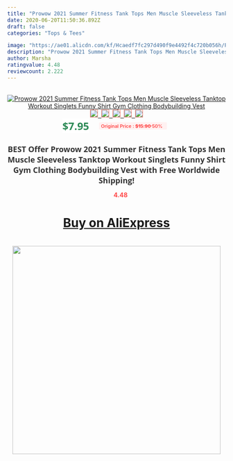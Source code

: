```yaml
---
title: "Prowow 2021 Summer Fitness Tank Tops Men Muscle Sleeveless Tanktop Workout Singlets Funny Shirt Gym Clothing Bodybuilding Vest"
date: 2020-06-20T11:50:36.892Z
draft: false
categories: "Tops & Tees"

image: "https://ae01.alicdn.com/kf/Hcaedf7fc297d490f9e4492f4c720b056h/Prowow-2021-Summer-Fitness-Tank-Tops-Men-Muscle-Sleeveless-Tanktop-Workout-Singlets-Funny-Shirt-Gym-Clothing.jpg"
description: "Prowow 2021 Summer Fitness Tank Tops Men Muscle Sleeveless Tanktop Workout Singlets Funny Shirt Gym Clothing Bodybuilding Vest"
author: Marsha
ratingvalue: 4.48
reviewcount: 2.222
---
```

<br>
<div style="text-align: center;">
<a href="https://s.click.aliexpress.com/e/_AnTqoV" target="_blank" rel="nofollow noopener noreferrer"><img alt="Prowow 2021 Summer Fitness Tank Tops Men Muscle Sleeveless Tanktop Workout Singlets Funny Shirt Gym Clothing Bodybuilding Vest" class="magnifier-image" src="https://ae01.alicdn.com/kf/Hcaedf7fc297d490f9e4492f4c720b056h/Prowow-2021-Summer-Fitness-Tank-Tops-Men-Muscle-Sleeveless-Tanktop-Workout-Singlets-Funny-Shirt-Gym-Clothing.jpg_640x640.jpg">
<br>
<img style="border:1px solid salmon" src="https://ae01.alicdn.com/kf/Hcaedf7fc297d490f9e4492f4c720b056h/Prowow-2021-Summer-Fitness-Tank-Tops-Men-Muscle-Sleeveless-Tanktop-Workout-Singlets-Funny-Shirt-Gym-Clothing.jpg_120x120.jpg">&nbsp;&nbsp;<img style="border:1px solid salmon" src="https://ae01.alicdn.com/kf/H2ad02c68c4d24e5480e96a6a493a2e66a/Prowow-2021-Summer-Fitness-Tank-Tops-Men-Muscle-Sleeveless-Tanktop-Workout-Singlets-Funny-Shirt-Gym-Clothing.jpg_120x120.jpg">&nbsp;&nbsp;<img style="border:1px solid salmon" src="https://ae01.alicdn.com/kf/H321784494d7748d4885fa0bb3ebf182f1/Prowow-2021-Summer-Fitness-Tank-Tops-Men-Muscle-Sleeveless-Tanktop-Workout-Singlets-Funny-Shirt-Gym-Clothing.jpg_120x120.jpg">&nbsp;&nbsp;<img style="border:1px solid salmon" src="https://ae01.alicdn.com/kf/H3039735c28b8468ca8d31b83653ed9cb7/Prowow-2021-Summer-Fitness-Tank-Tops-Men-Muscle-Sleeveless-Tanktop-Workout-Singlets-Funny-Shirt-Gym-Clothing.jpg_120x120.jpg">&nbsp;&nbsp;<img style="border:1px solid salmon" src="https://ae01.alicdn.com/kf/Hd54b357bebb940c98b992dd661aa77b3E/Prowow-2021-Summer-Fitness-Tank-Tops-Men-Muscle-Sleeveless-Tanktop-Workout-Singlets-Funny-Shirt-Gym-Clothing.jpg_120x120.jpg"></a></div><br0>
<div style="text-align: center;"><span style="background-color: white; border: 0px; box-sizing: border-box; color: seagreen; display: inline-block; font-family: &quot;open sans&quot; , &quot;arial&quot; , &quot;helvetica&quot; , sans-serif , &quot;heiti&quot;; font-size: 24px; font-stretch: inherit; font-weight: 700; line-height: inherit; margin: 0px 10px 0px 0px; padding: 0px; vertical-align: middle;">$7.95 </span>
<span style="background: rgb(255 , 241 , 241); border-radius: 3px; border: 0px; box-sizing: border-box; color: #ff4747; display: inline-block; font-family: inherit; font-size: 12px; font-stretch: inherit; font-style: inherit; font-variant: inherit; font-weight: 600; line-height: inherit; margin: 0px; padding: 2px 5px; transform: scale(0.9); vertical-align: middle;">Original Price : <b style="text-decoration: line-through;">$15.90 </b> 50%&nbsp;&nbsp;</span></div>
<h1 style="color: #333333; display: inline-block; font-family: &quot;open sans&quot; , &quot;arial&quot; , &quot;helvetica&quot; , sans-serif , &quot;heiti&quot;; font-size: 18px; font-stretch: inherit; font-weight: 700; text-align: center;">BEST Offer Prowow 2021 Summer Fitness Tank Tops Men Muscle Sleeveless Tanktop Workout Singlets Funny Shirt Gym Clothing Bodybuilding Vest with Free Worldwide Shipping!</h1>
<div style="color: #ff4747; text-align: center;">
<img src="https://4.bp.blogspot.com/-M0ZcTcb-5uY/XleCXlxnR4I/AAAAAAAAAEc/OrjgMkXV1oMQFaCRZj5HQwOCBcu3w1FegCPcBGAYYCw/s1600/star.png" style="height: 15px;">&nbsp;<b>4.48</b></div>
<div class="button_cont" align="center"><a class="buynow_a" href="https://s.click.aliexpress.com/e/_AnTqoV" target="_blank" rel="nofollow noopener noreferrer"><H1>Buy on AliExpress</H1></a></div><br>
<div class="separator" style="clear: both; text-align: center;">
<img src="https://lh3.googleusercontent.com/-pTy5HemUv9M/XlePHvY0dAI/AAAAAAAAAE4/0nX5iRUoIWY8eMW9Dpxeirr157OZliDIgCLcBGAsYHQ/s1600/badge.gif" width="480">
</div>
